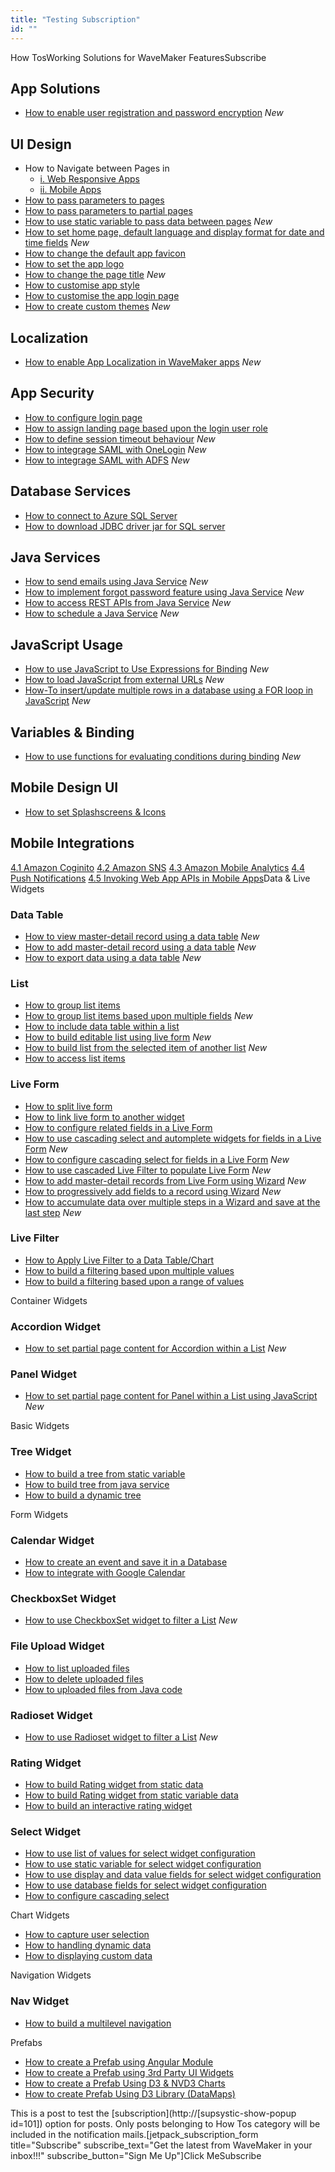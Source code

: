 ```yaml
---
title: "Testing Subscription"
id: ""
---
```


How TosWorking Solutions for WaveMaker FeaturesSubscribe

## App Solutions

- [How to enable user registration and password encryption](/learn/how-tos/creating-registration-page/) _New_

## UI Design

- How to Navigate between Pages in
    - [i. Web Responsive Apps](/learn/responsive-web/web-ui-design/#page-navigation)
    - [ii. Mobile Apps](/learn/hybrid-mobile/mobile-page-concepts/#page-navigation-actions)
- [How to pass parameters to pages](/learn/how-tos/passing-parameters-pages/)
- [How to pass parameters to partial pages](/learn/how-tos/passing-parameters-partial-page/)
- [How to use static variable to pass data between pages](http://www.wavemaker.com/learn/how-tos/use-static-variable-pass-data-pages/) _New_
- [How to set home page, default language and display format for date and time fields](/learn/how-tos/setting-language-date-format/) _New_
- [How to change the default app favicon](/learn/how-tos/changing-default-favicon/)
- [How to set the app logo](/learn/how-tos/changing-app-logo/)
- [How to change the page title](/learn/how-tos/changing-page-title/) _New_
- [How to customise app style](/learn/how-tos/customise-app-styling/)
- [How to customise the app login page](/learn/how-tos/customise-login-page/)
- [How to create custom themes](/learn/how-tos/customizing-theme/) _New_

## Localization

- [How to enable App Localization in WaveMaker apps](/learn/how-tos/localization-wavemaker-apps/) _New_

## App Security

- [How to configure login page](/learn/app-development/app-security/login-configuration/#login-page)
- [How to assign landing page based upon the login user role](/learn/app-development/app-security/login-configuration/#landing-page)
- [How to define session timeout behaviour](/learn/app-development/app-security/login-configuration/#session-timeout) _New_
- [How to integrage SAML with OneLogin](/learn/how-tos/saml-integration-onelogin/) _New_
- [How to integrage SAML with ADFS](/learn/how-tos/saml-integration-adfs/) _New_

## Database Services

- [How to connect to Azure SQL Server](/learn/how-tos/connect-azure-sql-server/)
- [How to download JDBC driver jar for SQL server](/learn/app-development/services/database-services/download-jdbc-driver-jar/)

## Java Services

- [How to send emails using Java Service](/learn/how-tos/sending-email-using-java-service/) _New_
- [How to implement forgot password feature using Java Service](/learn/how-tos/implementing-forgot-password-feature-using-java-service/) _New_
- [How to access REST APIs from Java Service](/learn/how-tos/accessing-rest-apis-java-service/) _New_
- [How to schedule a Java Service](/learn/how-tos/scheduling-java-service/) _New_

## JavaScript Usage

- [How to use JavaScript to Use Expressions for Binding](/learn/how-tos/using-javascript-binding/) _New_
- [How to load JavaScript from external URLs](/learn/how-tos/using-javascript-external-url/) _New_
- [How-To insert/update multiple rows in a database using a FOR loop in JavaScript](/learn/how-tos/using-javascript-loop-command/) _New_

## Variables & Binding

- [How to use functions for evaluating conditions during binding](/learn/how-tos/using-function-evaluating-conditions/) _New_

## Mobile Design UI

- [How to set Splashscreens & Icons](/learn/how-tos/splashscreens-icons/)

## Mobile Integrations

[4.1 Amazon Coginito](/learn/hybrid-mobile/mobile-integrations/) [4.2 Amazon SNS](/learn/hybrid-mobile/mobile-integrations-amazon-sns/) [4.3 Amazon Mobile Analytics](/learn/hybrid-mobile/mobile-integrations-amazon-mobile-analytics/) [4.4 Push Notifications](/learn/hybrid-mobile/mobile-integrations-push-notifications/) [4.5 Invoking Web App APIs in Mobile Apps](/learn/mobile-app-development/invoking-web-app-apis-mobile-apps/)Data & Live Widgets

### Data Table

- [How to view master-detail record using a data table](/learn/how-tos/view-master-detail-data-records-using-data-table/) _New_
- [How to add master-detail record using a data table](/learn/how-tos/add-master-detail-records-using-data-table/) _New_
- [How to export data using a data table](/learn/how-tos/export-data-data-table/) _New_

### List

- [How to group list items](/learn/how-tos/list-grouped/)
- [How to group list items based upon multiple fields](/learn/how-tos/list-multi-grouped/) _New_
- [How to include data table within a list](/learn/how-tos/list-data-table/)
- [How to build editable list using live form](/learn/how-tos/building-editable-list/) _New_
- [How to build list from the selected item of another list](/learn/how-tos/building-cascading-lists/) _New_
- [How to access list items](/learn/how-tos/list-item-access/)

### Live Form

- [How to split live form](/learn/how-tos/live-form-tabbed-form/)
- [How to link live form to another widget](/learn/how-tos/live-form-linking-another-widget/)
- [How to configure related fields in a Live Form](/learn/how-tos/live-form-related-fields/)
- [How to use cascading select and automplete widgets for fields in a Live Form](/learn/how-tos/using-cascading-select-autocomplete-live-form-fields/) _New_
- [How to configure cascading select for fields in a Live Form](/learn/how-tos/using-cascading-select-within-live-form/) _New_
- [How to use cascaded Live Filter to populate Live Form](/learn/how-tos/using-cascading-filter-populate-live-form/) _New_
- [How to add master-detail records from Live Form using Wizard](/learn/how-tos/using-wizard-master-detail-live-form/) _New_
- [How to progressively add fields to a record using Wizard](/learn/how-tos/using-wizard-progressive-data-entry-live-form/) _New_
- [How to accumulate data over multiple steps in a Wizard and save at the last step](/learn/how-tos/using-wizard-cumulative-data-entry-live-form/) _New_

### Live Filter

- [How to Apply Live Filter to a Data Table/Chart](/learn/how-tos/live-filter-applying/)
- [How to build a filtering based upon multiple values](/learn/how-tos/live-filter-multiple-values/)
- [How to build a filtering based upon a range of values](/learn/how-tos/live-filter-range-filter/)

Container Widgets

### Accordion Widget

- [How to set partial page content for Accordion within a List](/learn/how-tos/setting-partial-page-content-accordion-within-list/) _New_

### Panel Widget

- [How to set partial page content for Panel within a List using JavaScript](/learn/how-tos/setting-partial-page-content-panel-within-list-using-javascript/) _New_

Basic Widgets

### Tree Widget

- [How to build a tree from static variable](/learn/how-tos/tree-use-case-static-variable/)
- [How to build tree from java service](/learn/how-tos/tree-use-case-java-service/)
- [How to build a dynamic tree](/learn/how-tos/tree-use-case-dynamic-tree/)

Form Widgets

### Calendar Widget

- [How to create an event and save it in a Database](/learn/how-tos/calendar-usage-create-event/)
- [How to integrate with Google Calendar](/learn/how-tos/calender-usage-google-calendar-integration/)

### CheckboxSet Widget

- [How to use CheckboxSet widget to filter a List](/learn/how-tos/checkboxset-filter-list-data/) _New_

### File Upload Widget

- [How to list uploaded files](/learn/how-tos/listing-files-uploaded-file-upload-widget/)
- [How to delete uploaded files](/learn/how-tos/deleting-files-uploaded-file-upload-widget/)
- [How to uploaded files from Java code](/learn/how-tos/accessing-file-upload-java-code/)

### Radioset Widget

- [How to use Radioset widget to filter a List](/learn/how-tos/radioset-filter-list/) _New_

### Rating Widget

- [How to build Rating widget from static data](/learn/how-tos/rating-widget-using-static-data/)
- [How to build Rating widget from static variable data](/learn/how-tos/rating-widget-using-static-variable/)
- [How to build an interactive rating widget](/learn/how-tos/rating-widget-interactive/)

### Select Widget

- [How to use list of values for select widget configuration](/learn/how-tos/configuring-select-widget-static-list-values/)
- [How to use static variable for select widget configuration](/learn/how-tos/configuring-select-widget-static-variable/)
- [How to use display and data value fields for select widget configuration](/learn/how-tos/configuring-select-widget-display-data-fields/)
- [How to use database fields for select widget configuration](/learn/how-tos/configuring-select-widget-database-fields/)
- [How to configure cascading select](/learn/how-tos/configuring-cascading-select/)

Chart Widgets

- [How to capture user selection](/learn/how-tos/charts-displaying-user-selection-another-widget/)
- [How to handling dynamic data](/learn/how-tos/charts-handling-dynamic-data/)
- [How to displaying custom data](/learn/how-tos/charts-custom-data/)

Navigation Widgets

### Nav Widget

- [How to build a multilevel navigation](/learn/how-tos/building-multilevel-navigation/)

Prefabs

- [How to create a Prefab using Angular Module](/learn/how-tos/create-prefab-using-angular-module/)
- [How to create a Prefab using 3rd Party UI Widgets](/learn/how-tos/create-prefab-using-third-party-ui-widgets/)
- [How to create a Prefab Using D3 & NVD3 Charts](/learn/how-tos/create-prefab-using-d3-nvd3-charts/)
- [How to create Prefab Using D3 Library (DataMaps)](/learn/how-tos/create-prefab-using-d3-library-datamaps/)

This is a post to test the [subscription](http://[supsystic-show-popup id=101]) option for posts. Only posts belonging to How Tos category will be included in the notification mails.\[jetpack\_subscription\_form title="Subscribe" subscribe\_text="Get the latest from WaveMaker in your inbox!!!" subscribe\_button="Sign Me Up"\]Click MeSubscribe
